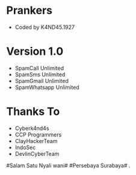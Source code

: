 # Prankers
- Coded by K4ND45.1927

# Version 1.0
- SpamCall Unlimited
- SpamSms Unlimited
- SpamGmail Unlimited
- SpamWhatsapp Unlimited

# Thanks To
- Cyberk4nd4s
- CCP Programmers
- ClayHackerTeam
- IndoSec
- DevlinCyberTeam

#Salam Satu Nyali wani#
#Persebaya Surabaya#
.
